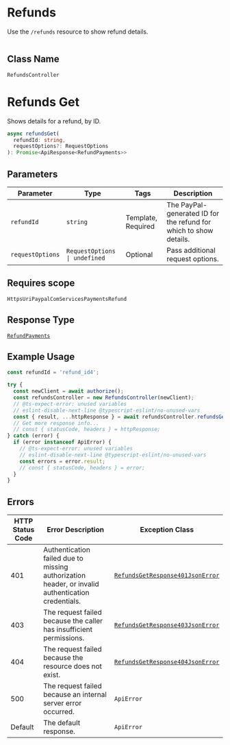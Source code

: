 # Refunds

Use the `/refunds` resource to show refund details.

```ts

```

## Class Name

`RefundsController`


# Refunds Get

Shows details for a refund, by ID.

```ts
async refundsGet(
  refundId: string,
  requestOptions?: RequestOptions
): Promise<ApiResponse<RefundPayments>>
```

## Parameters

| Parameter | Type | Tags | Description |
|  --- | --- | --- | --- |
| `refundId` | `string` | Template, Required | The PayPal-generated ID for the refund for which to show details. |
| `requestOptions` | `RequestOptions \| undefined` | Optional | Pass additional request options. |

## Requires scope

`HttpsUriPaypalComServicesPaymentsRefund`

## Response Type

[`RefundPayments`](../../doc/models/refund-payments.md)

## Example Usage

```ts
const refundId = 'refund_id4';

try {
  const newClient = await authorize();
  const refundsController = new RefundsController(newClient);
  // @ts-expect-error: unused variables
  // eslint-disable-next-line @typescript-eslint/no-unused-vars
  const { result, ...httpResponse } = await refundsController.refundsGet(refundId);
  // Get more response info...
  // const { statusCode, headers } = httpResponse;
} catch (error) {
  if (error instanceof ApiError) {
    // @ts-expect-error: unused variables
    // eslint-disable-next-line @typescript-eslint/no-unused-vars
    const errors = error.result;
    // const { statusCode, headers } = error;
  }
}
```

## Errors

| HTTP Status Code | Error Description | Exception Class |
|  --- | --- | --- |
| 401 | Authentication failed due to missing authorization header, or invalid authentication credentials. | [`RefundsGetResponse401JsonError`](../../doc/models/refunds-get-response-401-json-error.md) |
| 403 | The request failed because the caller has insufficient permissions. | [`RefundsGetResponse403JsonError`](../../doc/models/refunds-get-response-403-json-error.md) |
| 404 | The request failed because the resource does not exist. | [`RefundsGetResponse404JsonError`](../../doc/models/refunds-get-response-404-json-error.md) |
| 500 | The request failed because an internal server error occurred. | `ApiError` |
| Default | The default response. | `ApiError` |

